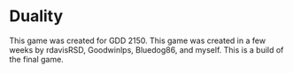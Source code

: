 # Duality
This game was created for GDD 2150. This game was created in a few weeks by rdavisRSD, Goodwinlps, Bluedog86, and myself. This is a build of the final game.
